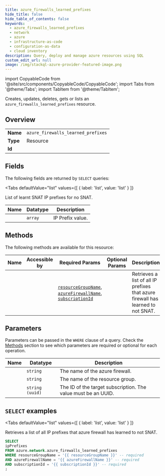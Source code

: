 ```yaml
--- 
title: azure_firewalls_learned_prefixes
hide_title: false
hide_table_of_contents: false
keywords:
  - azure_firewalls_learned_prefixes
  - network
  - azure
  - infrastructure-as-code
  - configuration-as-data
  - cloud inventory
description: Query, deploy and manage azure resources using SQL
custom_edit_url: null
image: /img/stackql-azure-provider-featured-image.png
---
```


import CopyableCode from '@site/src/components/CopyableCode/CopyableCode';
import Tabs from '@theme/Tabs';
import TabItem from '@theme/TabItem';

Creates, updates, deletes, gets or lists an <code>azure_firewalls_learned_prefixes</code> resource.

## Overview
<table><tbody>
<tr><td><b>Name</b></td><td><code>azure_firewalls_learned_prefixes</code></td></tr>
<tr><td><b>Type</b></td><td>Resource</td></tr>
<tr><td><b>Id</b></td><td><CopyableCode code="azure.network.azure_firewalls_learned_prefixes" /></td></tr>
</tbody></table>

## Fields

The following fields are returned by `SELECT` queries:

<Tabs
    defaultValue="list"
    values={[
        { label: 'list', value: 'list' }
    ]}
>
<TabItem value="list">

List of learnt SNAT IP prefixes for no SNAT.

<table>
<thead>
    <tr>
    <th>Name</th>
    <th>Datatype</th>
    <th>Description</th>
    </tr>
</thead>
<tbody>
<tr>
    <td><CopyableCode code="ipPrefixes" /></td>
    <td><code>array</code></td>
    <td>IP Prefix value.</td>
</tr>
</tbody>
</table>
</TabItem>
</Tabs>

## Methods

The following methods are available for this resource:

<table>
<thead>
    <tr>
    <th>Name</th>
    <th>Accessible by</th>
    <th>Required Params</th>
    <th>Optional Params</th>
    <th>Description</th>
    </tr>
</thead>
<tbody>
<tr>
    <td><a href="#list"><CopyableCode code="list" /></a></td>
    <td><CopyableCode code="select" /></td>
    <td><a href="#parameter-resourceGroupName"><code>resourceGroupName</code></a>, <a href="#parameter-azureFirewallName"><code>azureFirewallName</code></a>, <a href="#parameter-subscriptionId"><code>subscriptionId</code></a></td>
    <td></td>
    <td>Retrieves a list of all IP prefixes that azure firewall has learned to not SNAT.</td>
</tr>
</tbody>
</table>

## Parameters

Parameters can be passed in the `WHERE` clause of a query. Check the [Methods](#methods) section to see which parameters are required or optional for each operation.

<table>
<thead>
    <tr>
    <th>Name</th>
    <th>Datatype</th>
    <th>Description</th>
    </tr>
</thead>
<tbody>
<tr id="parameter-azureFirewallName">
    <td><CopyableCode code="azureFirewallName" /></td>
    <td><code>string</code></td>
    <td>The name of the azure firewall.</td>
</tr>
<tr id="parameter-resourceGroupName">
    <td><CopyableCode code="resourceGroupName" /></td>
    <td><code>string</code></td>
    <td>The name of the resource group.</td>
</tr>
<tr id="parameter-subscriptionId">
    <td><CopyableCode code="subscriptionId" /></td>
    <td><code>string (uuid)</code></td>
    <td>The ID of the target subscription. The value must be an UUID.</td>
</tr>
</tbody>
</table>

## `SELECT` examples

<Tabs
    defaultValue="list"
    values={[
        { label: 'list', value: 'list' }
    ]}
>
<TabItem value="list">

Retrieves a list of all IP prefixes that azure firewall has learned to not SNAT.

```sql
SELECT
ipPrefixes
FROM azure.network.azure_firewalls_learned_prefixes
WHERE resourceGroupName = '{{ resourceGroupName }}' -- required
AND azureFirewallName = '{{ azureFirewallName }}' -- required
AND subscriptionId = '{{ subscriptionId }}' -- required
;
```
</TabItem>
</Tabs>
